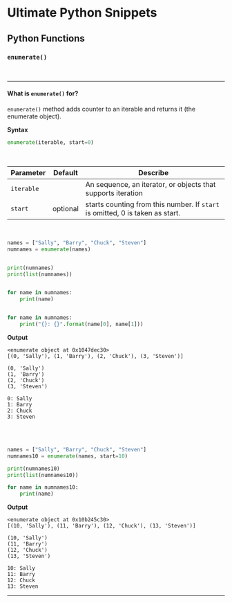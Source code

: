 # Ultimate Python Snippets
## Python Functions
### `enumerate()`


<br>

-----


#### What is `enumerate()` for?

`enumerate()` method adds counter to an iterable and returns it (the enumerate object).

**Syntax**

```python
enumerate(iterable, start=0)
```

<br>

| Parameter | Default | Describe |
|--|--|--|
| `iterable` | | An sequence, an iterator, or objects that supports iteration |
| `start` | optional | starts counting from this number. If `start` is omitted, 0 is taken as start. |


<br>



```python
names = ["Sally", "Barry", "Chuck", "Steven"]
numnames = enumerate(names)


print(numnames)
print(list(numnames))


for name in numnames:
    print(name)


for name in numnames:
    print("{}: {}".format(name[0], name[1]))
```

**Output**

```
<enumerate object at 0x1047dec30>
[(0, 'Sally'), (1, 'Barry'), (2, 'Chuck'), (3, 'Steven')]

(0, 'Sally')
(1, 'Barry')
(2, 'Chuck')
(3, 'Steven')

0: Sally
1: Barry
2: Chuck
3: Steven
```


<br><br>


```python
names = ["Sally", "Barry", "Chuck", "Steven"]
numnames10 = enumerate(names, start=10)

print(numnames10)
print(list(numnames10))

for name in numnames10:
    print(name)
```

**Output**

```
<enumerate object at 0x10b245c30>
[(10, 'Sally'), (11, 'Barry'), (12, 'Chuck'), (13, 'Steven')]

(10, 'Sally')
(11, 'Barry')
(12, 'Chuck')
(13, 'Steven')

10: Sally
11: Barry
12: Chuck
13: Steven
```

--------
